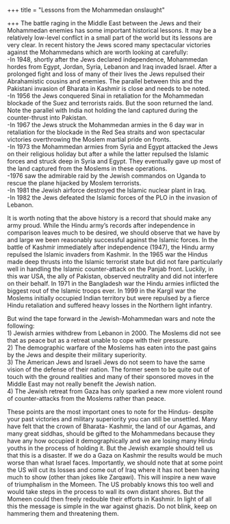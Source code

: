 +++
title = "Lessons from the Mohammedan onslaught"

+++
The battle raging in the Middle East between the Jews and their
Mohammedan enemies has some important historical lessons. It may be a
relatively low-level conflict in a small part of the world but its
lessons are very clear. In recent history the Jews scored many
spectacular victories against the Mohammedans which are worth looking at
carefully:  
\-In 1948, shortly after the Jews declared independence, Mohammedan
hordes from Egypt, Jordan, Syria, Lebanon and Iraq invaded Israel. After
a prolonged fight and loss of many of their lives the Jews repulsed
their Abrahamistic cousins and enemies. The parallel between this and
the Pakistani invasion of Bharata in Kashmir is close and needs to be
noted.  
\-In 1956 the Jews conquered Sinai in retaliation for the Mohammedan
blockade of the Suez and terrorists raids. But the soon returned the
land. Note the parallel with India not holding the land captured during
the counter-thrust into Pakistan.  
\-In 1967 the Jews struck the Mohammedan armies in the 6 day war in
retaliation for the blockade in the Red Sea straits and won spectacular
victories overthrowing the Moslem martial pride on fronts.  
\-In 1973 the Mohammedan armies from Syria and Egypt attacked the Jews
on their religious holiday but after a while the latter repulsed the
Islamic forces and struck deep in Syria and Egypt. They eventually gave
up most of the land captured from the Moslems in these operations.  
\-1976 saw the admirable raid by the Jewish commandos on Uganda to
rescue the plane hijacked by Moslem terrorists.  
\-In 1981 the Jewish airforce destroyed the Islamic nuclear plant in
Iraq.  
\-In 1982 the Jews defeated the Islamic forces of the PLO in the
invasion of Lebanon.

It is worth noting that the above history is a record that should make
any army proud. While the Hindu army’s records after independence in
comparison leaves much to be desired, we should observe that we have by
and large we been reasonably successful against the Islamic forces. In
the battle of Kashmir immediately after independence (1947), the Hindu
army repulsed the Islamic invaders from Kashmir. In the 1965 war the
Hindus made deep thrusts into the Islamic terrorist state but did not
fare particularly well in handling the Islamic counter-attack on the
Panjab front. Luckily, in this war USA, the ally of Pakistan, observed
neutrality and did not interfere on their behalf. In 1971 in the
Bangladesh war the Hindu armies inflicted the biggest rout of the
Islamic troops ever. In 1999 in the Kargil war the Moslems initially
occupied Indian territory but were repulsed by a fierce Hindu
retaliation and suffered heavy losses in the Northern light infantry.

But wind the tape forward in the Jewish-Mohammedan wars and note the
following:  
1\) Jewish armies withdrew from Lebanon in 2000. The Moslems did not see
that as peace but as a retreat unable to cope with their pressure.  
2\) The demographic warfare of the Moslems has eaten into the past gains
by the Jews and despite their military superiority.  
3\) The American Jews and Israeli Jews do not seem to have the same
vision of the defense of their nation. The former seem to be quite out
of touch with the ground realities and many of their sponsored moves in
the Middle East may not really benefit the Jewish nation.  
4\) The Jewish retreat from Gaza has only sparked a new more violent
round of counter-attacks from the Moslems rather than peace.

These points are the most important ones to note for the Hindus- despite
your past victories and military superiority you can still be unsettled.
Many have felt that the crown of Bharata- Kashmir, the land of our
Agamas, and many great siddhas, should be gifted to the Mohammedans
because they have any how occupied it demographically and we are losing
many Hindu youths in the process of holding it. But the Jewish example
should tell us that this is a disaster. If we do a Gaza on Kashmir the
results would be much worse than what Israel faces. Importantly, we
should note that at some point the US will cut its losses and come out
of Iraq where it has not been having much to show (other than jokes like
Zarqawi). This will inspire a new wave of triumphalism in the Momeen.
The US probably knows this too well and would take steps in the process
to wall its own distant shores. But the Momeen could then freely
redouble their efforts in Kashmir. In light of all this the message is
simple in the war against ghazis. Do not blink, keep on hammering them
and threatening them.
